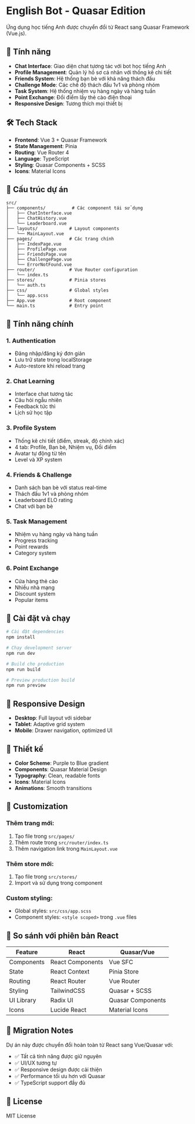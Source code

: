 # English Bot - Quasar Edition

Ứng dụng học tiếng Anh được chuyển đổi từ React sang Quasar Framework (Vue.js).

## 🚀 Tính năng

- **Chat Interface**: Giao diện chat tương tác với bot học tiếng Anh
- **Profile Management**: Quản lý hồ sơ cá nhân với thống kê chi tiết
- **Friends System**: Hệ thống bạn bè với khả năng thách đấu
- **Challenge Mode**: Các chế độ thách đấu 1v1 và phòng nhóm
- **Task System**: Hệ thống nhiệm vụ hàng ngày và hàng tuần
- **Point Exchange**: Đổi điểm lấy thẻ cào điện thoại
- **Responsive Design**: Tương thích mọi thiết bị

## 🛠️ Tech Stack

- **Frontend**: Vue 3 + Quasar Framework
- **State Management**: Pinia
- **Routing**: Vue Router 4
- **Language**: TypeScript
- **Styling**: Quasar Components + SCSS
- **Icons**: Material Icons

## 📁 Cấu trúc dự án

```
src/
├── components/          # Các component tái sử dụng
│   ├── ChatInterface.vue
│   ├── ChatHistory.vue
│   └── Leaderboard.vue
├── layouts/            # Layout components
│   └── MainLayout.vue
├── pages/              # Các trang chính
│   ├── IndexPage.vue
│   ├── ProfilePage.vue
│   ├── FriendsPage.vue
│   ├── ChallengePage.vue
│   └── ErrorNotFound.vue
├── router/             # Vue Router configuration
│   └── index.ts
├── stores/             # Pinia stores
│   └── auth.ts
├── css/                # Global styles
│   └── app.scss
├── App.vue             # Root component
└── main.ts             # Entry point
```

## 🎯 Tính năng chính

### 1. Authentication

- Đăng nhập/đăng ký đơn giản
- Lưu trữ state trong localStorage
- Auto-restore khi reload trang

### 2. Chat Learning

- Interface chat tương tác
- Câu hỏi ngẫu nhiên
- Feedback tức thì
- Lịch sử học tập

### 3. Profile System

- Thống kê chi tiết (điểm, streak, độ chính xác)
- 4 tab: Profile, Bạn bè, Nhiệm vụ, Đổi điểm
- Avatar tự động từ tên
- Level và XP system

### 4. Friends & Challenge

- Danh sách bạn bè với status real-time
- Thách đấu 1v1 và phòng nhóm
- Leaderboard ELO rating
- Chat với bạn bè

### 5. Task Management

- Nhiệm vụ hàng ngày và hàng tuần
- Progress tracking
- Point rewards
- Category system

### 6. Point Exchange

- Cửa hàng thẻ cào
- Nhiều nhà mạng
- Discount system
- Popular items

## 🚀 Cài đặt và chạy

```bash
# Cài đặt dependencies
npm install

# Chạy development server
npm run dev

# Build cho production
npm run build

# Preview production build
npm run preview
```

## 📱 Responsive Design

- **Desktop**: Full layout với sidebar
- **Tablet**: Adaptive grid system
- **Mobile**: Drawer navigation, optimized UI

## 🎨 Thiết kế

- **Color Scheme**: Purple to Blue gradient
- **Components**: Quasar Material Design
- **Typography**: Clean, readable fonts
- **Icons**: Material Icons
- **Animations**: Smooth transitions

## 🔧 Customization

### Thêm trang mới:

1. Tạo file trong `src/pages/`
2. Thêm route trong `src/router/index.ts`
3. Thêm navigation link trong `MainLayout.vue`

### Thêm store mới:

1. Tạo file trong `src/stores/`
2. Import và sử dụng trong component

### Custom styling:

- Global styles: `src/css/app.scss`
- Component styles: `<style scoped>` trong `.vue` files

## 📝 So sánh với phiên bản React

| Feature    | React            | Quasar/Vue        |
| ---------- | ---------------- | ----------------- |
| Components | React Components | Vue SFC           |
| State      | React Context    | Pinia Store       |
| Routing    | React Router     | Vue Router        |
| Styling    | TailwindCSS      | Quasar + SCSS     |
| UI Library | Radix UI         | Quasar Components |
| Icons      | Lucide React     | Material Icons    |

## 🔄 Migration Notes

Dự án này được chuyển đổi hoàn toàn từ React sang Vue/Quasar với:

- ✅ Tất cả tính năng được giữ nguyên
- ✅ UI/UX tương tự
- ✅ Responsive design được cải thiện
- ✅ Performance tối ưu hơn với Quasar
- ✅ TypeScript support đầy đủ

## 📄 License

MIT License
